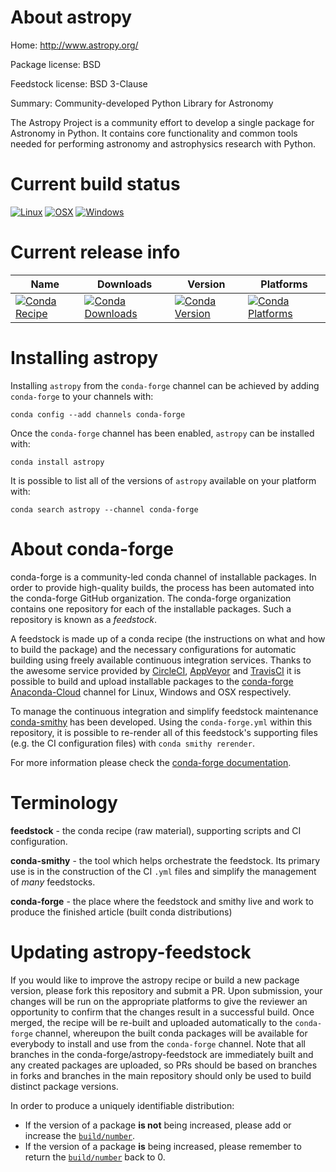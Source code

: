 About astropy
=============

Home: http://www.astropy.org/

Package license: BSD

Feedstock license: BSD 3-Clause

Summary: Community-developed Python Library for Astronomy

The Astropy Project is a community effort to develop a single package for
Astronomy in Python. It contains core functionality and common tools
needed for performing astronomy and astrophysics research with Python.


Current build status
====================

[![Linux](https://img.shields.io/circleci/project/github/conda-forge/astropy-feedstock/master.svg?label=Linux)](https://circleci.com/gh/conda-forge/astropy-feedstock)
[![OSX](https://img.shields.io/travis/conda-forge/astropy-feedstock/master.svg?label=macOS)](https://travis-ci.org/conda-forge/astropy-feedstock)
[![Windows](https://img.shields.io/appveyor/ci/conda-forge/astropy-feedstock/master.svg?label=Windows)](https://ci.appveyor.com/project/conda-forge/astropy-feedstock/branch/master)

Current release info
====================

| Name | Downloads | Version | Platforms |
| --- | --- | --- | --- |
| [![Conda Recipe](https://img.shields.io/badge/recipe-astropy-green.svg)](https://anaconda.org/conda-forge/astropy) | [![Conda Downloads](https://img.shields.io/conda/dn/conda-forge/astropy.svg)](https://anaconda.org/conda-forge/astropy) | [![Conda Version](https://img.shields.io/conda/vn/conda-forge/astropy.svg)](https://anaconda.org/conda-forge/astropy) | [![Conda Platforms](https://img.shields.io/conda/pn/conda-forge/astropy.svg)](https://anaconda.org/conda-forge/astropy) |

Installing astropy
==================

Installing `astropy` from the `conda-forge` channel can be achieved by adding `conda-forge` to your channels with:

```
conda config --add channels conda-forge
```

Once the `conda-forge` channel has been enabled, `astropy` can be installed with:

```
conda install astropy
```

It is possible to list all of the versions of `astropy` available on your platform with:

```
conda search astropy --channel conda-forge
```


About conda-forge
=================

conda-forge is a community-led conda channel of installable packages.
In order to provide high-quality builds, the process has been automated into the
conda-forge GitHub organization. The conda-forge organization contains one repository
for each of the installable packages. Such a repository is known as a *feedstock*.

A feedstock is made up of a conda recipe (the instructions on what and how to build
the package) and the necessary configurations for automatic building using freely
available continuous integration services. Thanks to the awesome service provided by
[CircleCI](https://circleci.com/), [AppVeyor](https://www.appveyor.com/)
and [TravisCI](https://travis-ci.org/) it is possible to build and upload installable
packages to the [conda-forge](https://anaconda.org/conda-forge)
[Anaconda-Cloud](https://anaconda.org/) channel for Linux, Windows and OSX respectively.

To manage the continuous integration and simplify feedstock maintenance
[conda-smithy](https://github.com/conda-forge/conda-smithy) has been developed.
Using the ``conda-forge.yml`` within this repository, it is possible to re-render all of
this feedstock's supporting files (e.g. the CI configuration files) with ``conda smithy rerender``.

For more information please check the [conda-forge documentation](https://conda-forge.org/docs/).

Terminology
===========

**feedstock** - the conda recipe (raw material), supporting scripts and CI configuration.

**conda-smithy** - the tool which helps orchestrate the feedstock.
                   Its primary use is in the construction of the CI ``.yml`` files
                   and simplify the management of *many* feedstocks.

**conda-forge** - the place where the feedstock and smithy live and work to
                  produce the finished article (built conda distributions)


Updating astropy-feedstock
==========================

If you would like to improve the astropy recipe or build a new
package version, please fork this repository and submit a PR. Upon submission,
your changes will be run on the appropriate platforms to give the reviewer an
opportunity to confirm that the changes result in a successful build. Once
merged, the recipe will be re-built and uploaded automatically to the
`conda-forge` channel, whereupon the built conda packages will be available for
everybody to install and use from the `conda-forge` channel.
Note that all branches in the conda-forge/astropy-feedstock are
immediately built and any created packages are uploaded, so PRs should be based
on branches in forks and branches in the main repository should only be used to
build distinct package versions.

In order to produce a uniquely identifiable distribution:
 * If the version of a package **is not** being increased, please add or increase
   the [``build/number``](https://conda.io/docs/user-guide/tasks/build-packages/define-metadata.html#build-number-and-string).
 * If the version of a package **is** being increased, please remember to return
   the [``build/number``](https://conda.io/docs/user-guide/tasks/build-packages/define-metadata.html#build-number-and-string)
   back to 0.
